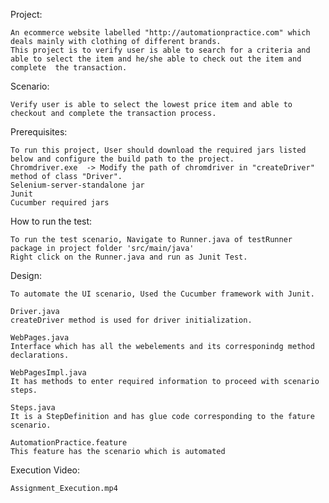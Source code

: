 Project:

	An ecommerce website labelled "http://automationpractice.com" which deals mainly with clothing of different brands.
	This project is to verify user is able to search for a criteria and able to select the item and he/she able to check out the item and complete 	the transaction.	

Scenario: 

	Verify user is able to select the lowest price item and able to checkout and complete the transaction process. 
 
Prerequisites: 

	To run this project, User should download the required jars listed below and configure the build path to the project.
	Chromdriver.exe  -> Modify the path of chromdriver in "createDriver" method of class "Driver".
	Selenium-server-standalone jar
	Junit 
	Cucumber required jars
			
How to run the test: 

	To run the test scenario, Navigate to Runner.java of testRunner package in project folder 'src/main/java'
	Right click on the Runner.java and run as Junit Test.
	
Design: 

	To automate the UI scenario, Used the Cucumber framework with Junit.
		
	Driver.java 
	createDriver method is used for driver initialization.
		
	WebPages.java
	Interface which has all the webelements and its corresponindg method declarations.
	   
	WebPagesImpl.java
	It has methods to enter required information to proceed with scenario steps.
	   
	Steps.java
	It is a StepDefinition and has glue code corresponding to the fature scenario.
	   
	AutomationPractice.feature
	This feature has the scenario which is automated
	
Execution Video: 

	Assignment_Execution.mp4